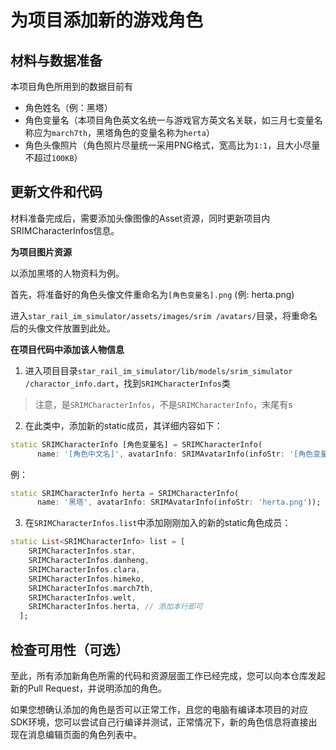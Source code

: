 # 为项目添加新的游戏角色

## 材料与数据准备

本项目角色所用到的数据目前有

- 角色姓名（例：黑塔）
- 角色变量名（本项目角色英文名统一与游戏官方英文名关联，如三月七变量名称应为`march7th`，黑塔角色的变量名称为`herta`）
- 角色头像照片（角色照片尽量统一采用PNG格式，宽高比为`1:1`，且大小尽量不超过`100KB`）

## 更新文件和代码

材料准备完成后，需要添加头像图像的Asset资源，同时更新项目内SRIMCharacterInfos信息。

**为项目图片资源**

以添加黑塔的人物资料为例。

首先，将准备好的角色头像文件重命名为`[角色变量名].png` (例: herta.png)

进入`star_rail_im_simulator/assets/images/srim
/avatars/`目录，将重命名后的头像文件放置到此处。

**在项目代码中添加该人物信息**

1. 进入项目目录`star_rail_im_simulator/lib/models/srim_simulator
/charactor_info.dart`，找到`SRIMCharacterInfos`类

> 注意，是`SRIMCharacterInfos`，不是`SRIMCharacterInfo`，末尾有s

2. 在此类中，添加新的static成员，其详细内容如下：

```dart
static SRIMCharacterInfo [角色变量名] = SRIMCharacterInfo(
      name: '[角色中文名]', avatarInfo: SRIMAvatarInfo(infoStr: '[角色变量名].png'));
```

例：

```dart
static SRIMCharacterInfo herta = SRIMCharacterInfo(
      name: '黑塔', avatarInfo: SRIMAvatarInfo(infoStr: 'herta.png'));
```

3. 在`SRIMCharacterInfos.list`中添加刚刚加入的新的static角色成员：

```dart
static List<SRIMCharacterInfo> list = [
    SRIMCharacterInfos.star,
    SRIMCharacterInfos.danheng,
    SRIMCharacterInfos.clara,
    SRIMCharacterInfos.himeko,
    SRIMCharacterInfos.march7th,
    SRIMCharacterInfos.welt,
    SRIMCharacterInfos.herta, // 添加本行即可
  ];
```

## 检查可用性（可选）

至此，所有添加新角色所需的代码和资源层面工作已经完成，您可以向本仓库发起新的Pull Request，并说明添加的角色。

如果您想确认添加的角色是否可以正常工作，且您的电脑有编译本项目的对应SDK环境，您可以尝试自己行编译并测试，正常情况下，新的角色信息将直接出现在消息编辑页面的角色列表中。
